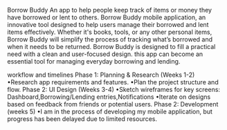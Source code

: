 Borrow Buddy 
An app to help people keep track of items or money they have borrowed or lent to others. 
Borrow Buddy mobile application, an innovative tool designed to help users manage their borrowed and lent items effectively. 
Whether it's books, tools, or any other personal items, Borrow Buddy will simplify the process of tracking what’s borrowed and when it needs to be returned. 
Borrow Buddy is designed to fill a practical need with a clean and user-focused design. 
this app can become an essential tool for managing everyday borrowing and lending.

workflow and timelines 
Phase 1: Planning & Research (Weeks 1-2)
•Research app requirements and features.
•Plan the project structure and flow.
Phase 2: UI Design (Weeks 3-4)
•Sketch wireframes for key screens:
Dashboard,Borrowing/Lending entries,Notifications
•Iterate on designs based on feedback from friends or potential users.
Phase 2: Development (weeks 5)
•I am in the process of developing my mobile application, but progress has been delayed due to limited resources.
